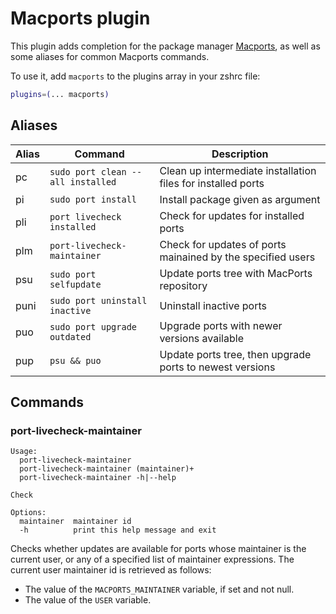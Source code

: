 # Macports plugin

This plugin adds completion for the package manager [Macports](https://macports.com/), as well as some aliases for
common Macports commands.

To use it, add `macports` to the plugins array in your zshrc file:

```zsh
plugins=(... macports)
```

## Aliases

| Alias | Command                            | Description                                                  |
|-------|------------------------------------|--------------------------------------------------------------|
| pc    | `sudo port clean --all installed`  | Clean up intermediate installation files for installed ports |
| pi    | `sudo port install`                | Install package given as argument                            |
| pli   | `port livecheck installed`         | Check for updates for installed ports                        |
| plm   | `port-livecheck-maintainer`        | Check for updates of ports mainained by the specified users  |
| psu   | `sudo port selfupdate`             | Update ports tree with MacPorts repository                   |
| puni  | `sudo port uninstall inactive`     | Uninstall inactive ports                                     |
| puo   | `sudo port upgrade outdated`       | Upgrade ports with newer versions available                  |
| pup   | `psu && puo`                       | Update ports tree, then upgrade ports to newest versions     |

## Commands

### port-livecheck-maintainer

```text
Usage:
  port-livecheck-maintainer
  port-livecheck-maintainer (maintainer)+
  port-livecheck-maintainer -h|--help

Check

Options:
  maintainer  maintainer id
  -h          print this help message and exit
```

Checks whether updates are available for ports whose maintainer is the current user, or any of a specified list of
maintainer expressions. The current user maintainer id is retrieved as follows:

* The value of the `MACPORTS_MAINTAINER` variable, if set and not null.
* The value of the `USER` variable.
